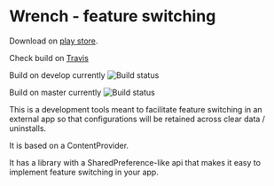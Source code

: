 # Wrench - feature switching

Download on [play store](https://play.google.com/store/apps/details?id=com.izettle.wrench).

Check build on [Travis](https://travis-ci.org/iZettle/wrench/)

Build on develop currently ![Build status](https://travis-ci.org/iZettle/wrench.svg?branch=develop)

Build on master currently ![Build status](https://travis-ci.org/iZettle/wrench.svg?branch=master)

This is a development tools meant to facilitate feature switching in an external app so that configurations 
will be retained across clear data / uninstalls.

It is based on a ContentProvider.

It has a library with a SharedPreference-like api that makes it easy to implement feature switching in your app.
